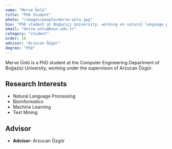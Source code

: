 ```yaml
---
name: "Merve Ünlü"
title: "PhD Student"
photo: "/images/people/merve-unlu.jpg"
bio: "PhD student at Boğaziçi University, working on natural language processing and bioinformatics under the supervision of Arzucan Özgür."
email: "merve.unlu@boun.edu.tr"
category: "student"
order: 10
advisor: "Arzucan Özgür"
degree: "PhD"
---
```


Merve Ünlü is a PhD student at the Computer Engineering Department of Boğaziçi University, working under the supervision of Arzucan Özgür.

## Research Interests

- Natural Language Processing
- Bioinformatics
- Machine Learning
- Text Mining

## Advisor

- **Advisor:** Arzucan Özgür 